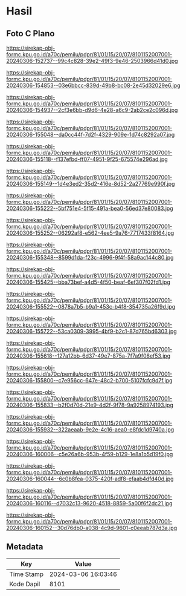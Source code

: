 # Hasil

## Foto C Plano

https://sirekap-obj-formc.kpu.go.id/a70c/pemilu/pdpr/81/01/15/20/07/8101152007001-20240306-152737--99c4c828-39e2-49f3-9e46-2503966d41d0.jpg

https://sirekap-obj-formc.kpu.go.id/a70c/pemilu/pdpr/81/01/15/20/07/8101152007001-20240306-154853--03e6bbcc-839d-49b8-bc08-2e45d32029e6.jpg

https://sirekap-obj-formc.kpu.go.id/a70c/pemilu/pdpr/81/01/15/20/07/8101152007001-20240306-154937--2cf3e6bb-d9d6-4e28-a6c9-2ab2ce2c096d.jpg

https://sirekap-obj-formc.kpu.go.id/a70c/pemilu/pdpr/81/01/15/20/07/8101152007001-20240306-155048--da0cc44f-7d2f-4329-909e-1d74c8292a07.jpg

https://sirekap-obj-formc.kpu.go.id/a70c/pemilu/pdpr/81/01/15/20/07/8101152007001-20240306-155118--f137efbd-ff07-4951-9f25-675574e296ad.jpg

https://sirekap-obj-formc.kpu.go.id/a70c/pemilu/pdpr/81/01/15/20/07/8101152007001-20240306-155149--1d4e3ed2-35d2-416e-8d52-2a27769e990f.jpg

https://sirekap-obj-formc.kpu.go.id/a70c/pemilu/pdpr/81/01/15/20/07/8101152007001-20240306-155222--5bf751e4-5f15-491a-bea0-56ed37e80083.jpg

https://sirekap-obj-formc.kpu.go.id/a70c/pemilu/pdpr/81/01/15/20/07/8101152007001-20240306-155252--06292af8-e562-4ee5-9a76-7717433f8164.jpg

https://sirekap-obj-formc.kpu.go.id/a70c/pemilu/pdpr/81/01/15/20/07/8101152007001-20240306-155348--8599d1da-f23c-4996-9f4f-58a9ac144c80.jpg

https://sirekap-obj-formc.kpu.go.id/a70c/pemilu/pdpr/81/01/15/20/07/8101152007001-20240306-155425--bba73bef-a4d5-4f50-beaf-6ef307f02fd1.jpg

https://sirekap-obj-formc.kpu.go.id/a70c/pemilu/pdpr/81/01/15/20/07/8101152007001-20240306-155522--0878a7b5-b9a1-453c-b4f8-354735a26f9d.jpg

https://sirekap-obj-formc.kpu.go.id/a70c/pemilu/pdpr/81/01/15/20/07/8101152007001-20240306-155722--53ca0309-3995-4bf9-b2c1-87d765bd6303.jpg

https://sirekap-obj-formc.kpu.go.id/a70c/pemilu/pdpr/81/01/15/20/07/8101152007001-20240306-155618--127a12bb-6d37-49e7-875a-7f7a9f08ef53.jpg

https://sirekap-obj-formc.kpu.go.id/a70c/pemilu/pdpr/81/01/15/20/07/8101152007001-20240306-155800--c7e956cc-647e-48c2-b700-5107fcfc9d7f.jpg

https://sirekap-obj-formc.kpu.go.id/a70c/pemilu/pdpr/81/01/15/20/07/8101152007001-20240306-155833--b2f0d70d-21e9-4d2f-9f78-9a9258974193.jpg

https://sirekap-obj-formc.kpu.go.id/a70c/pemilu/pdpr/81/01/15/20/07/8101152007001-20240306-155932--322aeaab-9e2e-4c16-aea0-e8fdc1d9740a.jpg

https://sirekap-obj-formc.kpu.go.id/a70c/pemilu/pdpr/81/01/15/20/07/8101152007001-20240306-160006--c5e26a6b-953b-4f59-b129-1e8a1b5d19f0.jpg

https://sirekap-obj-formc.kpu.go.id/a70c/pemilu/pdpr/81/01/15/20/07/8101152007001-20240306-160044--6c0b8fea-0375-420f-adf8-efaab4dfd40d.jpg

https://sirekap-obj-formc.kpu.go.id/a70c/pemilu/pdpr/81/01/15/20/07/8101152007001-20240306-160116--d7032c13-9620-4518-8859-5a00f6f2dc21.jpg

https://sirekap-obj-formc.kpu.go.id/a70c/pemilu/pdpr/81/01/15/20/07/8101152007001-20240306-160152--30d76db0-a038-4c9d-9601-c0eeab787d3a.jpg


## Metadata

| Key        | Value               |
| ---------- | ------------------- |
| Time Stamp | 2024-03-06 16:03:46 |
| Kode Dapil | 8101                |



